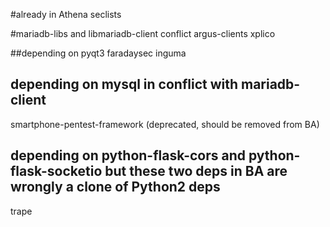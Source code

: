 #already in Athena
seclists

#mariadb-libs and libmariadb-client conflict
argus-clients
xplico

##depending on pyqt3
faradaysec
inguma

## depending on mysql in conflict with mariadb-client
smartphone-pentest-framework (deprecated, should be removed from BA)

## depending on python-flask-cors and python-flask-socketio but these two deps in BA are wrongly a clone of Python2 deps
trape

